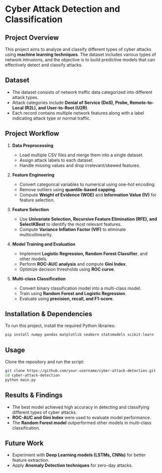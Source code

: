 # Cyber Attack Detection and Classification

## Project Overview
This project aims to analyze and classify different types of cyber attacks using **machine learning techniques**. The dataset includes various types of network intrusions, and the objective is to build predictive models that can effectively detect and classify attacks.

## Dataset
- The dataset consists of network traffic data categorized into different attack types.
- Attack categories include **Denial of Service (DoS), Probe, Remote-to-Local (R2L), and User-to-Root (U2R)**.
- Each record contains multiple network features along with a label indicating attack type or normal traffic.

## Project Workflow
1. **Data Preprocessing**
   - Load multiple CSV files and merge them into a single dataset.
   - Assign attack labels to each dataset.
   - Handle missing values and drop irrelevant/skewed features.
   
2. **Feature Engineering**
   - Convert categorical variables to numerical using one-hot encoding.
   - Remove outliers using **quantile-based capping**.
   - Compute **Weight of Evidence (WOE)** and **Information Value (IV)** for feature selection.
   
3. **Feature Selection**
   - Use **Univariate Selection, Recursive Feature Elimination (RFE), and SelectKBest** to identify the most relevant features.
   - Compute **Variance Inflation Factor (VIF)** to eliminate multicollinearity.
   
4. **Model Training and Evaluation**
   - Implement **Logistic Regression, Random Forest Classifier**, and other models.
   - Perform **ROC-AUC analysis** and compute **Gini Index**.
   - Optimize decision thresholds using **ROC curve**.
   
5. **Multi-class Classification**
   - Convert binary classification model into a multi-class model.
   - Train using **Random Forest and Logistic Regression**.
   - Evaluate using **precision, recall, and F1-score**.
   
## Installation & Dependencies
To run this project, install the required Python libraries:

```bash
pip install numpy pandas matplotlib seaborn statsmodels scikit-learn
```

## Usage
Clone the repository and run the script:

```bash
git clone https://github.com/your-username/cyber-attack-detection.git
cd cyber-attack-detection
python main.py
```

## Results & Findings
- The best model achieved high accuracy in detecting and classifying different types of cyber attacks.
- **ROC-AUC and Gini Index** were used to evaluate model performance.
- The **Random Forest model** outperformed other models in multi-class classification.

## Future Work
- Experiment with **Deep Learning models (LSTMs, CNNs)** for better feature extraction.
- Apply **Anomaly Detection techniques** for zero-day attacks.
